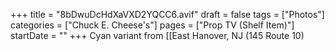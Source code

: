 +++
title = "8bDwuDcHdXaVXD2YQCC6.avif"
draft = false
tags = ["Photos"]
categories = ["Chuck E. Cheese's"]
pages = ["Prop TV (Shelf Item)"]
startDate = ""
+++
Cyan variant from [[East Hanover, NJ (145 Route 10)
